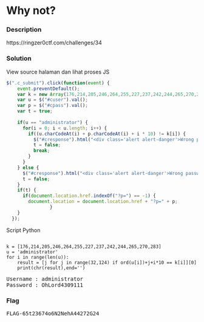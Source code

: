 <h1>Why not?</h1>
<h3>Description</h3>
<p>https://ringzer0ctf.com/challenges/34</p>
<h3>Solution</h3>

<label>View source halaman dan lihat proses JS</label>

```javascript
$(".c_submit").click(function(event) {
    event.preventDefault();
    var k = new Array(176,214,205,246,264,255,227,237,242,244,265,270,283);
    var u = $("#cuser").val();
    var p = $("#cpass").val();
    var t = true;
  
    if(u == "administrator") {
      for(i = 0; i < u.length; i++) {
        if((u.charCodeAt(i) + p.charCodeAt(i) + i * 10) != k[i]) {
          $("#cresponse").html("<div class='alert alert-danger'>Wrong password sorry.</div>");
          t = false;
          break;
        }
      }
    } else {
      $("#cresponse").html("<div class='alert alert-danger'>Wrong password sorry.</div>");
      t = false;
    }
    if(t) {
      if(document.location.href.indexOf("?p=") == -1) {
        document.location = document.location.href + "?p=" + p;
                }
    }
  });
```
<label>Script Python</h3>

```python3

k = [176,214,205,246,264,255,227,237,242,244,265,270,283]
u = 'administrator'
for i in range(len(u)):
    result = [j for j in range(32,124) if ord(u[i])+j+i*10 == k[i]][0]
    print(chr(result),end='')            
```
<pre>
Username : administrator
Password : OhLord4309111
</pre>
<h3>Flag</h3>
<pre>
FLAG-65t23674o6N2NehA44272G24
</pre>
